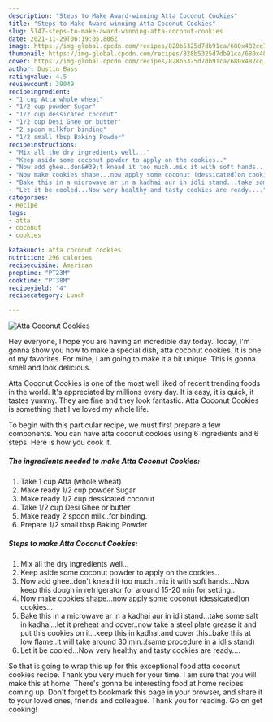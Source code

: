 ```yaml
---
description: "Steps to Make Award-winning Atta Coconut Cookies"
title: "Steps to Make Award-winning Atta Coconut Cookies"
slug: 5147-steps-to-make-award-winning-atta-coconut-cookies
date: 2021-11-29T06:19:05.806Z
image: https://img-global.cpcdn.com/recipes/828b5325d7db91ca/680x482cq70/atta-coconut-cookies-recipe-main-photo.jpg
thumbnail: https://img-global.cpcdn.com/recipes/828b5325d7db91ca/680x482cq70/atta-coconut-cookies-recipe-main-photo.jpg
cover: https://img-global.cpcdn.com/recipes/828b5325d7db91ca/680x482cq70/atta-coconut-cookies-recipe-main-photo.jpg
author: Dustin Bass
ratingvalue: 4.5
reviewcount: 39049
recipeingredient:
- "1 cup Atta whole wheat"
- "1/2 cup powder Sugar"
- "1/2 cup dessicated coconut"
- "1/2 cup Desi Ghee or butter"
- "2 spoon milkfor binding"
- "1/2 small tbsp Baking Powder"
recipeinstructions:
- "Mix all the dry ingredients well..."
- "Keep aside some coconut powder to apply on the cookies.."
- "Now add ghee..don&#39;t knead it too much..mix it with soft hands...Now keep this dough in refrigerator for around 15-20 min for setting.."
- "Now make cookies shape...now apply some coconut (dessicated)on cookies..."
- "Bake this in a microwave ar in a kadhai aur in idli stand...take some salt in kadhai...let it preheat and cover..now take a steel plate grease it and put this cookies on it...keep this in kadhai.and cover this..bake this at low flame..it will take around 30 min..(same procedure in a idlis stand)"
- "Let it be cooled...Now very healthy and tasty cookies are ready...."
categories:
- Recipe
tags:
- atta
- coconut
- cookies

katakunci: atta coconut cookies 
nutrition: 296 calories
recipecuisine: American
preptime: "PT23M"
cooktime: "PT38M"
recipeyield: "4"
recipecategory: Lunch

---
```



![Atta Coconut Cookies](https://img-global.cpcdn.com/recipes/828b5325d7db91ca/680x482cq70/atta-coconut-cookies-recipe-main-photo.jpg)

Hey everyone, I hope you are having an incredible day today. Today, I'm gonna show you how to make a special dish, atta coconut cookies. It is one of my favorites. For mine, I am going to make it a bit unique. This is gonna smell and look delicious.



Atta Coconut Cookies is one of the most well liked of recent trending foods in the world. It's appreciated by millions every day. It is easy, it is quick, it tastes yummy. They are fine and they look fantastic. Atta Coconut Cookies is something that I've loved my whole life.


To begin with this particular recipe, we must first prepare a few components. You can have atta coconut cookies using 6 ingredients and 6 steps. Here is how you cook it.

<!--inarticleads1-->

##### The ingredients needed to make Atta Coconut Cookies:

1. Take 1 cup Atta (whole wheat)
1. Make ready 1/2 cup powder Sugar
1. Make ready 1/2 cup dessicated coconut
1. Take 1/2 cup Desi Ghee or butter
1. Make ready 2 spoon milk..for binding.
1. Prepare 1/2 small tbsp Baking Powder




<!--inarticleads2-->

##### Steps to make Atta Coconut Cookies:

1. Mix all the dry ingredients well...
1. Keep aside some coconut powder to apply on the cookies..
1. Now add ghee..don&#39;t knead it too much..mix it with soft hands...Now keep this dough in refrigerator for around 15-20 min for setting..
1. Now make cookies shape...now apply some coconut (dessicated)on cookies...
1. Bake this in a microwave ar in a kadhai aur in idli stand...take some salt in kadhai...let it preheat and cover..now take a steel plate grease it and put this cookies on it...keep this in kadhai.and cover this..bake this at low flame..it will take around 30 min..(same procedure in a idlis stand)
1. Let it be cooled...Now very healthy and tasty cookies are ready....




So that is going to wrap this up for this exceptional food atta coconut cookies recipe. Thank you very much for your time. I am sure that you will make this at home. There's gonna be interesting food at home recipes coming up. Don't forget to bookmark this page in your browser, and share it to your loved ones, friends and colleague. Thank you for reading. Go on get cooking!

